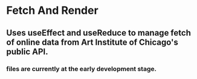# Fetch And Render
## Uses useEffect and useReduce to manage fetch of online data from Art Institute of Chicago's public API. 
### files are currently at the early development stage.
